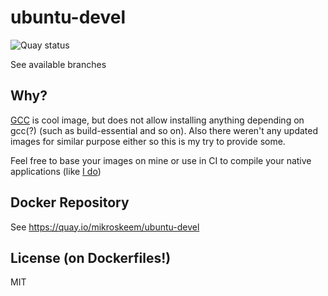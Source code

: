 # ubuntu-devel

![Quay status](https://quay.io/repository/mikroskeem/ubuntu-devel/status)

See available branches

## Why?

[GCC](https://hub.docker.com/_/gcc/) is cool image, but does not allow
installing anything depending on gcc(?) (such as build-essential and so on).
Also there weren't any updated images for similar purpose either so this is
my try to provide some.

Feel free to base your images on mine or use in CI to compile your native
applications (like [I do](https://github.com/mikroskeem/musl_root/tree/master/ci))

## Docker Repository

See https://quay.io/mikroskeem/ubuntu-devel

## License (on Dockerfiles!)

MIT
